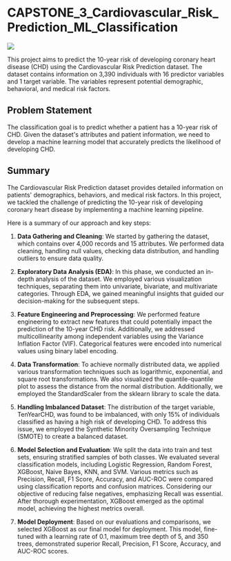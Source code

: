 # CAPSTONE_3_Cardiovascular_Risk_Prediction_ML_Classification

![](https://steamuserimages-a.akamaihd.net/ugc/1973169922941299999/A4B5FD4575E0FC9513A1942AF8B38531FCC7497A/?imw=637&imh=358&ima=fit&impolicy=Letterbox&imcolor=%23000000&letterbox=true)

This project aims to predict the 10-year risk of developing coronary heart disease (CHD) using the Cardiovascular Risk Prediction dataset. The dataset contains information on 3,390 individuals with 16 predictor variables and 1 target variable. The variables represent potential demographic, behavioral, and medical risk factors.

## Problem Statement

The classification goal is to predict whether a patient has a 10-year risk of CHD. Given the dataset's attributes and patient information, we need to develop a machine learning model that accurately predicts the likelihood of developing CHD.

## Summary

The Cardiovascular Risk Prediction dataset provides detailed information on patients' demographics, behaviors, and medical risk factors. In this project, we tackled the challenge of predicting the 10-year risk of developing coronary heart disease by implementing a machine learning pipeline.

Here is a summary of our approach and key steps:

1. **Data Gathering and Cleaning**: We started by gathering the dataset, which contains over 4,000 records and 15 attributes. We performed data cleaning, handling null values, checking data distribution, and handling outliers to ensure data quality.

2. **Exploratory Data Analysis (EDA)**: In this phase, we conducted an in-depth analysis of the dataset. We employed various visualization techniques, separating them into univariate, bivariate, and multivariate categories. Through EDA, we gained meaningful insights that guided our decision-making for the subsequent steps.

3. **Feature Engineering and Preprocessing**: We performed feature engineering to extract new features that could potentially impact the prediction of the 10-year CHD risk. Additionally, we addressed multicollinearity among independent variables using the Variance Inflation Factor (VIF). Categorical features were encoded into numerical values using binary label encoding.

4. **Data Transformation**: To achieve normally distributed data, we applied various transformation techniques such as logarithmic, exponential, and square root transformations. We also visualized the quantile-quantile plot to assess the distance from the normal distribution. Additionally, we employed the StandardScaler from the sklearn library to scale the data.

5. **Handling Imbalanced Dataset**: The distribution of the target variable, TenYearCHD, was found to be imbalanced, with only 15% of individuals classified as having a high risk of developing CHD. To address this issue, we employed the Synthetic Minority Oversampling Technique (SMOTE) to create a balanced dataset.

6. **Model Selection and Evaluation**: We split the data into train and test sets, ensuring stratified samples of both classes. We evaluated several classification models, including Logistic Regression, Random Forest, XGBoost, Naive Bayes, KNN, and SVM. Various metrics such as Precision, Recall, F1 Score, Accuracy, and AUC-ROC were compared using classification reports and confusion matrices. Considering our objective of reducing false negatives, emphasizing Recall was essential. After thorough experimentation, XGBoost emerged as the optimal model, achieving the highest metrics overall.

7. **Model Deployment**: Based on our evaluations and comparisons, we selected XGBoost as our final model for deployment. This model, fine-tuned with a learning rate of 0.1, maximum tree depth of 5, and 350 trees, demonstrated superior Recall, Precision, F1 Score, Accuracy, and AUC-ROC scores.

